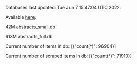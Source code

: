 Databases last updated: Tue Jun  7 15:47:04 UTC 2022. 

Available [here](https://github.com/cbeauhilton/ash-db/releases).


42M	abstracts_small.db

613M	abstracts_full.db

Current number of items in db:
[{"count(*)": 96904}]

Current number of scraped items in db:
[{"count(*)": 71910}]
